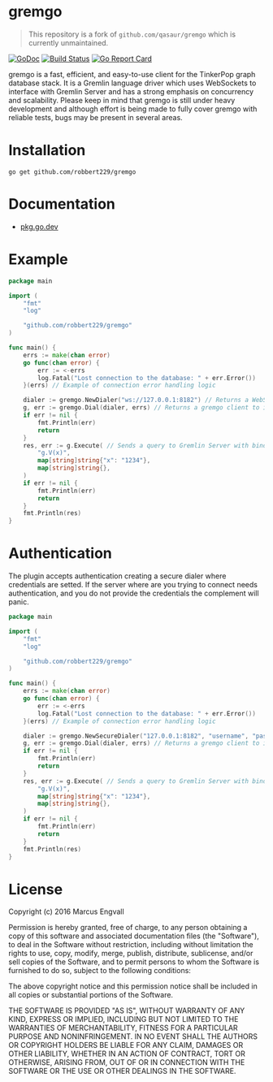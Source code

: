 # gremgo

> This repository is a fork of `github.com/qasaur/gremgo` which is currently unmaintained.

[![GoDoc](http://img.shields.io/badge/godoc-reference-blue.svg)](http://godoc.org/github.com/qasaur/gremgo) [![Build Status](https://travis-ci.org/qasaur/gremgo.svg?branch=master)](https://travis-ci.org/qasaur/gremgo) [![Go Report Card](https://goreportcard.com/badge/github.com/qasaur/gremgo)](https://goreportcard.com/report/github.com/qasaur/gremgo)

gremgo is a fast, efficient, and easy-to-use client for the TinkerPop graph database stack. It is a Gremlin language 
driver which uses WebSockets to interface with Gremlin Server and has a strong emphasis on concurrency and scalability.
Please keep in mind that gremgo is still under heavy development and although effort is being made to fully cover gremgo
with reliable tests, bugs may be present in several areas.

Installation
==========
```
go get github.com/robbert229/gremgo
```

Documentation
==========

* [pkg.go.dev](https://pkg.go.dev/github.com/robbert229/gremgo)

Example
==========
```go
package main

import (
	"fmt"
	"log"

	"github.com/robbert229/gremgo"
)

func main() {
	errs := make(chan error)
	go func(chan error) {
		err := <-errs
		log.Fatal("Lost connection to the database: " + err.Error())
	}(errs) // Example of connection error handling logic

	dialer := gremgo.NewDialer("ws://127.0.0.1:8182") // Returns a WebSocket dialer to connect to Gremlin Server
	g, err := gremgo.Dial(dialer, errs) // Returns a gremgo client to interact with
	if err != nil {
		fmt.Println(err)
    	return
	}
	res, err := g.Execute( // Sends a query to Gremlin Server with bindings
		"g.V(x)",
		map[string]string{"x": "1234"},
		map[string]string{},
	)
	if err != nil {
		fmt.Println(err)
    	return
	}
	fmt.Println(res)
}
```

Authentication
==========
The plugin accepts authentication creating a secure dialer where credentials are setted.
If the server where are you trying to connect needs authentication, and you do not provide the 
credentials the complement will panic.

```go
package main

import (
	"fmt"
	"log"

	"github.com/robbert229/gremgo"
)

func main() {
	errs := make(chan error)
	go func(chan error) {
		err := <-errs
		log.Fatal("Lost connection to the database: " + err.Error())
	}(errs) // Example of connection error handling logic

	dialer := gremgo.NewSecureDialer("127.0.0.1:8182", "username", "password") // Returns a WebSocket dialer to connect to Gremlin Server
	g, err := gremgo.Dial(dialer, errs) // Returns a gremgo client to interact with
	if err != nil {
		fmt.Println(err)
    	return
	}
	res, err := g.Execute( // Sends a query to Gremlin Server with bindings
		"g.V(x)",
		map[string]string{"x": "1234"},
		map[string]string{},
	)
	if err != nil {
		fmt.Println(err)
    	return
	}
	fmt.Println(res)
}
```

License
==========

Copyright (c) 2016 Marcus Engvall

Permission is hereby granted, free of charge, to any person obtaining a copy of this software and associated documentation files (the "Software"), to deal in the Software without restriction, including without limitation the rights to use, copy, modify, merge, publish, distribute, sublicense, and/or sell copies of the Software, and to permit persons to whom the Software is furnished to do so, subject to the following conditions:

The above copyright notice and this permission notice shall be included in all copies or substantial portions of the Software.

THE SOFTWARE IS PROVIDED "AS IS", WITHOUT WARRANTY OF ANY KIND, EXPRESS OR IMPLIED, INCLUDING BUT NOT LIMITED TO THE WARRANTIES OF MERCHANTABILITY, FITNESS FOR A PARTICULAR PURPOSE AND NONINFRINGEMENT. IN NO EVENT SHALL THE AUTHORS OR COPYRIGHT HOLDERS BE LIABLE FOR ANY CLAIM, DAMAGES OR OTHER LIABILITY, WHETHER IN AN ACTION OF CONTRACT, TORT OR OTHERWISE, ARISING FROM, OUT OF OR IN CONNECTION WITH THE SOFTWARE OR THE USE OR OTHER DEALINGS IN THE SOFTWARE.
